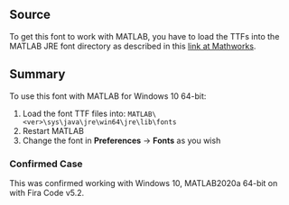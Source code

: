 ## Source
To get this font to work with MATLAB, you have to load the TTFs into the MATLAB JRE font directory as described in this [link at Mathworks](https://www.mathworks.com/matlabcentral/answers/514119-can-i-add-custom-fonts-to-my-matlab-desktop-in-preferences).

## Summary
To use this font with MATLAB for Windows 10 64-bit:
1. Load the font TTF files into: `MATLAB\<ver>\sys\java\jre\win64\jre\lib\fonts`
1. Restart MATLAB 
1. Change the font in **Preferences** -> **Fonts** as you wish

### Confirmed Case
This was confirmed working with Windows 10, MATLAB2020a 64-bit on with Fira Code v5.2.